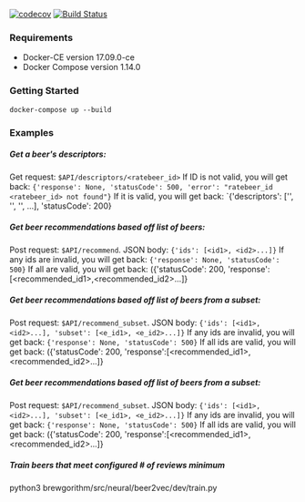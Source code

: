[![codecov](https://codecov.io/gh/RateBeer/brewgorithm_api/branch/master/graph/badge.svg?token=9LYaPCNblT)](https://codecov.io/gh/RateBeer/brewgorithm_api) [![Build Status](https://travis-ci.com/RateBeer/brewgorithm_api.svg?token=T2ttsRBxCEzfp8zVPhTP&branch=dev)](https://travis-ci.com/RateBeer/brewgorithm_api)

### Requirements

- Docker-CE version 17.09.0-ce
- Docker Compose version 1.14.0

### Getting Started

```
docker-compose up --build
```

### Examples

##### Get a beer's descriptors:

Get request: `$API/descriptors/<ratebeer_id>`
If ID is not valid, you will get back:
`{'response': None, 'statusCode': 500, 'error': "ratebeer_id <ratebeer_id> not found"}`
If it is valid, you will get back:
`{'descriptors': ['<descriptor1>', '<descriptor2>', '<descriptor3>', ...], 'statusCode': 200}

##### Get beer recommendations based off list of beers:

Post request: `$API/recommend`.
JSON body: `{'ids': [<id1>, <id2>...]}`
If any ids are invalid, you will get back:
`{'response': None, 'statusCode': 500}`
If all are valid, you will get back:
({'statusCode': 200, 'response':[<recommended_id1>,<recommended_id2>...]}

##### Get beer recommendations based off list of beers from a subset:

Post request: `$API/recommend_subset`.
JSON body: `{'ids': [<id1>, <id2>...], 'subset': [<e_id1>, <e_id2>...]}`
If any ids are invalid, you will get back:
`{'response': None, 'statusCode': 500}`
If all ids are valid, you will get back:
({'statusCode': 200, 'response':[<recommended_id1>,<recommended_id2>...]}

##### Get beer recommendations based off list of beers from a subset:

Post request: `$API/recommend_subset`.
JSON body: `{'ids': [<id1>, <id2>...], 'subset': [<e_id1>, <e_id2>...]}`
If any ids are invalid, you will get back:
`{'response': None, 'statusCode': 500}`
If all ids are valid, you will get back:
({'statusCode': 200, 'response':[<recommended_id1>,<recommended_id2>...]}

##### Train beers that meet configured # of reviews minimum

python3 brewgorithm/src/neural/beer2vec/dev/train.py

